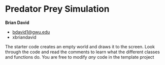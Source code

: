 # Predator Prey Simulation

**Brian David** 
 - bdavid1@gwu.edu
 - xbriandavid

The starter code creates an empty world and draws it to the screen. Look through the code and read the comments to learn what the different classes and functions do. You are free to modify *any* code in the template project
